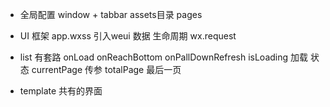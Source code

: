 - 全局配置
  window + tabbar
  assets目录 pages

- UI 框架
  app.wxss 引入weui
  数据 生命周期 wx.request

- list 有套路
  onLoad onReachBottom onPallDownRefresh isLoading 加载 状态
  currentPage 传参
  totalPage 最后一页

- template
  共有的界面
  <template data={{}}>
  <template name="loading"/>



- "enablePullDownRefresh": true,
  下拉出现三个点

- wx.request({
      url: API_BASE,